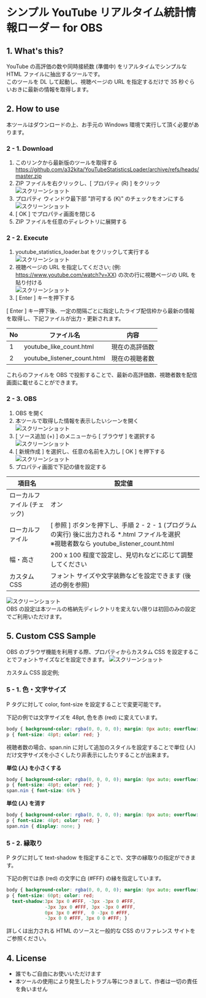 # シンプル YouTube リアルタイム統計情報ローダー for OBS

## 1. What's this?
YouTube の高評価の数や同時接続数 (準備中) をリアルタイムでシンプルな HTML ファイルに抽出するツールです。  
このツールを DL して起動し、視聴ページの URL を指定するだけで 35 秒ぐらいおきに最新の情報を取得します。

## 2. How to use
本ツールはダウンロードの上、お手元の Windows 環境で実行して頂く必要があります。

### 2 - 1. Download
1. このリンクから最新版のツールを取得する  
https://github.com/a32kita/YouTubeStatisticsLoader/archive/refs/heads/master.zip
1. ZIP ファイルを右クリックし、[ プロパティ (R) ] をクリック  
![スクリーンショット](img/img142201.png)
1. プロパティ ウィンドウ最下部 "許可する (K)" のチェックをオンにする  
![スクリーンショット](img/img142231.png)
1. [ OK ] でプロパティ画面を閉じる
1. ZIP ファイルを任意のディレクトリに展開する

### 2 - 2. Execute
1. youtube_statistics_loader.bat をクリックして実行する  
![スクリーンショット](img/img142235.png)
1. 視聴ページの URL を指定してください; (例: https://www.youtube.com/watch?v=XX) の次の行に視聴ページの URL を貼り付ける  
![スクリーンショット](img/img142255.png)
1. [ Enter ] キーを押下する

[ Enter ] キー押下後、一定の間隔ごとに指定したライブ配信枠から最新の情報を取得し、下記ファイルが出力・更新されます。

| No | ファイル名 | 内容 |
| - | - | - |
| 1 | youtube_like_count.html | 現在の高評価数 |
| 2 | youtube_listener_count.html | 現在の視聴者数 |

これらのファイルを OBS で投影することで、最新の高評価数、視聴者数を配信画面に載せることができます。


### 2 - 3. OBS
1. OBS を開く
1. 本ツールで取得した情報を表示したいシーンを開く  
![スクリーンショット](img/img151202.png)
1. [ ソース追加 (+) ] のメニューから [ ブラウザ ] を選択する  
![スクリーンショット](img/img151311.png)
1. [ 新規作成 ] を選択し、任意の名前を入力し [ OK ] を押下する  
![スクリーンショット](img/img151401.png)
1. プロパティ画面で下記の値を設定する

| 項目名 | 設定値 |
| - | - |
| ローカルファイル (チェック) | オン |
| ローカルファイル | [ 参照 ] ボタンを押下し、手順 2 - 2 - 1 (プログラムの実行) 後に出力される *.html ファイルを選択<br/>※視聴者数なら youtube_listener_count.html |
| 幅・高さ | 200 x 100 程度で設定し、見切れなどに応じて調整してください |
| カスタム CSS | フォント サイズや文字装飾などを設定できます (後述の例を参照) |

![スクリーンショット](img/img151622.png)  
OBS の設定は本ツールの格納先ディレクトリを変えない限りは初回のみの設定でご利用いただけます。


## 5. Custom CSS Sample
OBS のブラウザ機能を利用する際、プロパティからカスタム CSS を設定することでフォントサイズなどを設定できます。
![スクリーンショット](img/img160311.png)

カスタム CSS 設定例;

### 5 - 1. 色・文字サイズ
P タグに対して color, font-size を設定することで変更可能です。

下記の例では文字サイズを 48pt, 色を赤 (red) に変えています。

```CSS
body { background-color: rgba(0, 0, 0, 0); margin: 0px auto; overflow: hidden; }
p { font-size: 48pt; color: red; }
```

視聴者数の場合、span.nin に対して追加のスタイルを設定することで単位 (人) だけ文字サイズを小さくしたり非表示にしたりすることが出来ます。

**単位 (人) を小さくする**
```CSS
body { background-color: rgba(0, 0, 0, 0); margin: 0px auto; overflow: hidden; }
p { font-size: 48pt; color: red; }
span.nin { font-size: 60% }
```

**単位 (人) を消す**
```CSS
body { background-color: rgba(0, 0, 0, 0); margin: 0px auto; overflow: hidden; }
p { font-size: 48pt; color: red; }
span.nin { display: none; }
```


### 5 - 2. 縁取り
P タグに対して text-shadow を指定することで、文字の縁取りの指定ができます。

下記の例では赤 (red) の文字に白 (#FFF) の縁を指定しています。

```CSS
body { background-color: rgba(0, 0, 0, 0); margin: 0px auto; overflow: hidden; }
p { font-size: 60pt; color: red;
  text-shadow:3px 3px 0 #FFF, -3px -3px 0 #FFF,
              -3px 3px 0 #FFF, 3px -3px 0 #FFF,
              0px 3px 0 #FFF,  0 -3px 0 #FFF,
              -3px 0 0 #FFF, 3px 0 0 #FFF; }
```


詳しくは出力される HTML のソースと一般的な CSS のリファレンス サイトをご参照ください。


## 4. License
* 誰でもご自由にお使いいただけます
* 本ツールの使用により発生したトラブル等につきまして、作者は一切の責任を負いません

